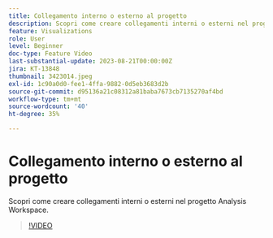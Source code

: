 ```yaml
---
title: Collegamento interno o esterno al progetto
description: Scopri come creare collegamenti interni o esterni nel progetto Analysis Workspace.
feature: Visualizations
role: User
level: Beginner
doc-type: Feature Video
last-substantial-update: 2023-08-21T00:00:00Z
jira: KT-13848
thumbnail: 3423014.jpeg
exl-id: 1c90a0d0-fee1-4ffa-9882-0d5eb3683d2b
source-git-commit: d95136a21c08312a81baba7673cb7135270af4bd
workflow-type: tm+mt
source-wordcount: '40'
ht-degree: 35%

---
```


# Collegamento interno o esterno al progetto

Scopri come creare collegamenti interni o esterni nel progetto Analysis Workspace.

>[!VIDEO](https://video.tv.adobe.com/v/3423014/?learn=on)

